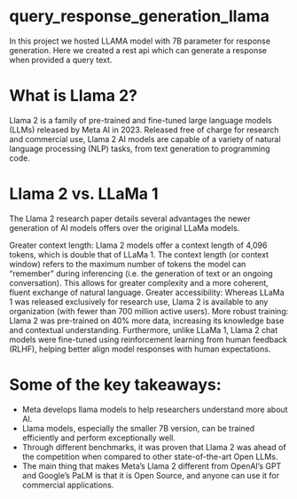 # query_response_generation_llama
In this project we hosted LLAMA model with 7B parameter for response generation. Here we created a rest api which can generate a response when provided a query text.

# What is Llama 2?
Llama 2 is a family of pre-trained and fine-tuned large language models (LLMs) released by Meta AI in 2023. Released free of charge for research and commercial use, Llama 2 AI models are capable of a variety of natural language processing (NLP) tasks, from text generation to programming code.

# Llama 2 vs. LLaMa 1
The Llama 2 research paper details several advantages the newer generation of AI models offers over the original LLaMa models.

Greater context length: Llama 2 models offer a context length of 4,096 tokens, which is double that of LLaMa 1. The context length (or context window) refers to the maximum number of tokens the model can “remember” during inferencing (i.e. the generation of text or an ongoing conversation). This allows for greater complexity and a more coherent, fluent exchange of natural language.
Greater accessibility: Whereas LLaMa 1 was released exclusively for research use, Llama 2 is available to any organization (with fewer than 700 million active users).
More robust training: Llama 2 was pre-trained on 40% more data, increasing its knowledge base and contextual understanding. Furthermore, unlike LLaMa 1, Llama 2 chat models were fine-tuned using reinforcement learning from human feedback (RLHF), helping better align model responses with human expectations.

# Some of the key takeaways:

- Meta develops llama models to help researchers understand more about AI.
- Llama models, especially the smaller 7B version, can be trained efficiently and perform exceptionally well.
- Through different benchmarks, it was proven that Llama 2 was ahead of the competition when compared to other state-of-the-art Open LLMs.
- The main thing that makes Meta’s Llama 2 different from OpenAI’s GPT and Google’s PaLM is that it is Open Source, and anyone can use it for commercial applications.
